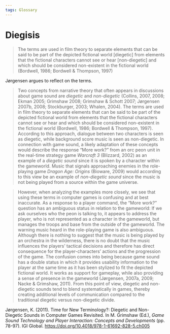 ```yaml
---
tags: Glossary
---
```

# Diegisis
> The terms are used in film theory to separate elements that can be said to be part of the depicted fictional world [diegetic] from elements that the fictional characters cannot see or hear [non-diegetic] and which should be considered non-existent in the fictional world (Bordwell, 1986; Bordwell & Thompson, 1997)

Jørgensen argues to reflect on the terms.

> Two concepts from narrative theory that often appears in discussions about game sound are _diegetic_ and _non-diegetic_ (Collins, 2007, 2008; Ekman 2005; Grimshaw 2008; Grimshaw & Schott 2007; Jørgensen 2007b, 2008; Stockburger, 2003; Whalen, 2004). The terms are used in film theory to separate elements that can be said to be part of the depicted fictional world from elements that the fictional characters cannot see or hear and which should be considered non-existent in the fictional world (Bordwell, 1986; Bordwell & Thompson, 1997). According to this approach, dialogue between two characters is seen as diegetic, while background score music is seen as non-diegetic. In connection with game sound, a likely adaptation of these concepts would describe the response “More work?” from an orc peon unit in the real-time strategy game _Warcraft 3_ (Blizzard, 2002) as an example of a _diegetic sound_ since it is spoken by a character within the gameworld. Music that signals approaching enemies in the role-playing game _Dragon Age: Origins_ (Bioware, 2009) would according to this view be an example of _non-diegetic sound_ since the music is not being played from a source within the game universe.

> However, when analyzing the examples more closely, we see that using these terms in computer games is confusing and at best inaccurate. As a response to a player command, the “More work?” question has an ambiguous status in relation to the gameworld: If we ask ourselves who the peon is talking to, it appears to address the player, who is not represented as a character in the gameworld, but manages the troops and base from the outside of the gameworld. The warning music heard in the role-playing game is also ambiguous. Although there is nothing to suggest that the music is being played by an orchestra in the wilderness, there is no doubt that the music influences the players’ tactical decisions and therefore has direct consequence for the player-characters’ actions and the progression of the game. The confusion comes into being because game sound has a double status in which it provides usability information to the player at the same time as it has been stylized to fit the depicted fictional world. It works as support for gameplay, while also providing a sense of presence in the gameworld (Jørgensen, 2007a, 2009; Nacke & Grimshaw, 2011). From this point of view, diegetic and non-diegetic sounds tend to blend systematically in games, thereby creating additional levels of communication compared to the traditional diegetic versus non-diegetic divide.

Jørgensen, K. (2011). Time for New Terminology?: Diegetic and Non-Diegetic Sounds in Computer Games Revisited. In M. Grimshaw (Ed.), _Game Sound Technology and Player Interaction: Concepts and Developments_ (pp. 78-97). IGI Global. https://doi.org/10.4018/978-1-61692-828-5.ch005